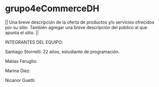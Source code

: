 # grupo4eCommerceDH

|| Una breve descripción de la oferta de productos y/o servicios ofrecidos por su
sitio. También agregar una breve descripción del público al que apunta el sitio. ||

INTEGRANTES DEL EQUIPO: 

Santiago Stornelli: 22 años, estudiante de programación. 

Matias Feruglio:

Marina Diez:

Nicanor Guetti:

